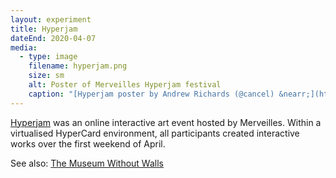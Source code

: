 ```yaml
---
layout: experiment
title: Hyperjam
dateEnd: 2020-04-07
media:
  - type: image
    filename: hyperjam.png
    size: sm
    alt: Poster of Merveilles Hyperjam festival
    caption: "[Hyperjam poster by Andrew Richards (@cancel) &nearr;](https://cancel.fm/hyperjam)"
---
```


[Hyperjam](https://itch.io/jam/merveilles-hyperjam/entries) was an online interactive art event hosted by Merveilles. Within a virtualised HyperCard environment, all participants created interactive works over the first weekend of April.

See also: [The Museum Without Walls](/projects/museum-without-walls)

